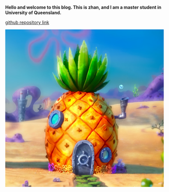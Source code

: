 **Hello and welcome to this blog. This is zhan, and I am a master student in University of Queensland.**


[github repository link](https://github.com/shizhan1109/shizhan1109.github.io)

![pineapple house](/images/pineapple.png)

